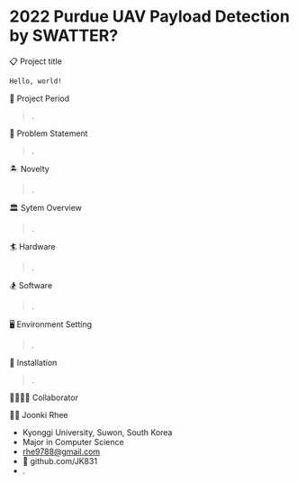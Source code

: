 # 2022 Purdue UAV Payload Detection by SWATTER?

📋 Project title
```markdown
Hello, world!
```

📆 Project Period
>.

📌 Problem Statement
>.

🏝️ Novelty
>.

🏛️ Sytem Overview
>.

🏄 Hardware
>.

🏂 Software
>.

🖥️ Environment Setting
>.

💫 Installation
>.

👨‍👩‍👧‍👦 Collaborator
>
💂‍♂️ Joonki Rhee
- Kyonggi University, Suwon, South Korea
- Major in Computer Science
- rhe9788@gmail.com
- 👾 github.com/JK831
- .
